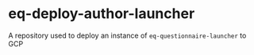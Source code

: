 # eq-deploy-author-launcher
A repository used to deploy an instance of `eq-questionnaire-launcher` to GCP
